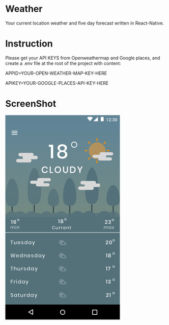 # Weather
Your current location weather and five day forecast written in React-Native.

# Instruction
Please get your API KEYS from Openweathermap and Google places, and create a .env file at the root of the project with content:

APPID=YOUR-OPEN-WEATHER-MAP-KEY-HERE


APIKEY=YOUR-GOOGLE-PLACES-API-KEY-HERE


# ScreenShot

<img src="./Forest - Cloudy.png">
